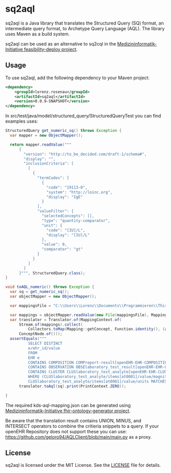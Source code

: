 # sq2aql

sq2aql is a Java library that translates the Structured Query (SQ) format, an intermediate query format, to Archetype Query Language (AQL). The library uses Maven as a build system.

sq2aql can be used as an alternative to sq2cql in the [Medizininformatik-Initiative feasibility-deploy project](https://github.com/medizininformatik-initiative/feasibility-deploy).


## Usage

To use sq2aql, add the following dependency to your Maven project:

```xml
<dependency>
    <groupId>lorenz.rosenau</groupId>
    <artifactId>sq2aql</artifactId>
    <version>0.0.9-SNAPSHOT</version>
</dependency>
```

In src/test/java/model/structured_query/StructuredQueryTest you can find examples uses:

```java
StructuredQuery get_numeric_sq() throws Exception {
  var mapper = new ObjectMapper();

  return mapper.readValue("""
      {
        "version": "http://to_be_decided.com/draft-1/schema#",
        "display": "",
        "inclusionCriteria": [
          [
            {
              "termCodes": [
                {
                  "code": "19113-0",
                  "system": "http://loinc.org",
                  "display": "IgE"
                }
              ],
              "valueFilter": {
                "selectedConcepts": [],
                "type": "quantity-comparator",
                "unit": {
                  "code": "[IU]/L",
                  "display": "[IU]/L"
                },
                "value": 0,
                "comparator": "gt"
              }
            }
          ]
        ]
      }""", StructuredQuery.class);
}

void toAQL_numeric() throws Exception {
  var sq = get_numeric_sq();
  var objectMapper = new ObjectMapper();

  var mappingsFile = "C:\\Users\\Lorenz\\Documents\\Programmieren\\Third_Party\\sq2aql\\src\\test\\resources\\kds-aql-mapping.json";

  var mappings = objectMapper.readValue(new File(mappingsFile), Mapping[].class);
  var translator = Translator.of(MappingContext.of(
      Stream.of(mappings).collect(
          Collectors.toMap(Mapping::getConcept, Function.identity(), (a, b) -> a)),
      ConceptNode.of()));
  assertEquals("""
          SELECT DISTINCT
          e/ehr_id/value
          FROM
          EHR e
          CONTAINS COMPOSITION COMPreport-result[openEHR-EHR-COMPOSITION.report-result.v1]
          CONTAINS OBSERVATION OBSElaboratory_test_result[openEHR-EHR-OBSERVATION.laboratory_test_result.v1]
          CONTAINS CLUSTER CLUSlaboratory_test_analyte[openEHR-EHR-CLUSTER.laboratory_test_analyte.v1]  
          WHERE (CLUSlaboratory_test_analyte/items[at0001]/value/magnitude > 0 AND
          CLUSlaboratory_test_analyte/items[at0001]/value/units MATCHES {'[IU]/L'})""",
      translator.toAql(sq).print(PrintContext.ZERO));

}
```

The required kds-aql-mapping.json can be generated using [Medizininformatik-Initiative fhir-ontology-generator project](https://github.com/medizininformatik-initiative/fhir-ontology-generator/blob/main/kdsToAqlMapping.py).

Be aware that the translation result contains UNION, MINUS, and INTERSECT operators to combine the critieria snippets to a query. If your openEHR Repository does not support these you can use: https://github.com/geloro94/AQLClient/blob/main/main.py as a proxy.

## License

sq2aql is licensed under the MIT License. See the [LICENSE](https://github.com/itcr-uni-luebeck/sq2aql/blob/main/License) file for details.

